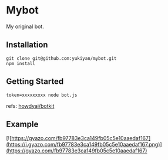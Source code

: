 # Mybot
My original bot.

## Installation

```
git clone git@github.com:yukiyan/mybot.git
npm install
```

## Getting Started

```
token=xxxxxxxxx node bot.js
```

refs: [howdyai/botkit](https://github.com/howdyai/botkit#getting-started)

## Example
[![https://gyazo.com/fb97783e3ca149fb05c5e10aaedaf167](https://i.gyazo.com/fb97783e3ca149fb05c5e10aaedaf167.png)](https://gyazo.com/fb97783e3ca149fb05c5e10aaedaf167)
